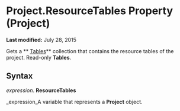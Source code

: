 
# Project.ResourceTables Property (Project)

 **Last modified:** July 28, 2015

Gets a  ** [Tables](0a8b7dd0-b42b-ed96-4d66-c5d35ddeb8ad.md)** collection that contains the resource tables of the project. Read-only **Tables**.

## Syntax

 _expression_. **ResourceTables**

 _expression_A variable that represents a  **Project** object.


